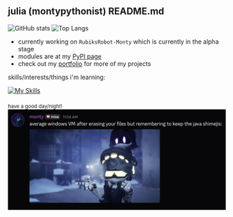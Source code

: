 ## julia (montypythonist) README.md
![GitHub stats](https://github-readme-stats.vercel.app/api?username=montypythonist&theme=cobalt&show=reviews,discussions_started,discussions_answered,prs_merged,prs_merged_percentage)
![Top Langs](https://github-readme-stats.vercel.app/api/top-langs/?username=montypythonist&layout=compact&theme=cobalt)
- currently working on `RubiksRobot-Monty` which is currently in the alpha stage
- modules are at my [PyPI page](https://pypi.org/user/montypythonist)
- check out my [portfolio](https://montypythonist.carrd.co/) for more of my projects

skills/interests/things i'm learning:

[![My Skills](https://skillicons.dev/icons?i=github,linux,py,pytorch,raspberrypi,js,tensorflow,ubuntu,vscode,git,anaconda,arduino,cpp,githubactions,gradle,html,java,powershell,robloxstudio,bots&perline=5)](https://skillicons.dev)

<sub>have a good day/night!</sub>
![N-status-murder-drones](status.png)
